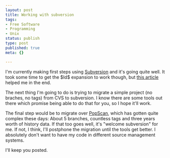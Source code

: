 ```yaml
---
layout: post
title: Working with subversion
tags:
- Free Software
- Programming
- Unix
status: publish
type: post
published: true
meta: {}

---
```

<p>
I'm currently making first steps using <a href="http://subversion.tigris.org">Subversion</a> and it's going quite well. It took some time to get the $Id$ expansion to work though, but <a href="http://wincent.org/article/articleview/236/1/0">this article</a> helped me in the end.
</p>
<p>The next thing I'm going to do is trying to migrate a simple project (no braches, no tags) from CVS to subversion. I know there are some tools out there which promise being able to do that for you, so I hope it'll work.</p>
<p>The final step would be to migrate over <a href="http://www.popscan.ch">PopScan</a>, which has gotten quite complex these days: About 5 branches, countless tags and three years worth of history data. If that too goes well, it's "welcome subversion" for me. If not, I think, I'll postphone the migration until the tools get better. I absolutely don't want to have my code in different source management systems.
</p>
<p>I'll keep you posted.</p>

